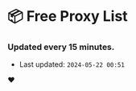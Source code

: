 # :package: Free Proxy List
### Updated every 15 minutes.

- Last updated: `2024-05-22 00:51`

:heart:
